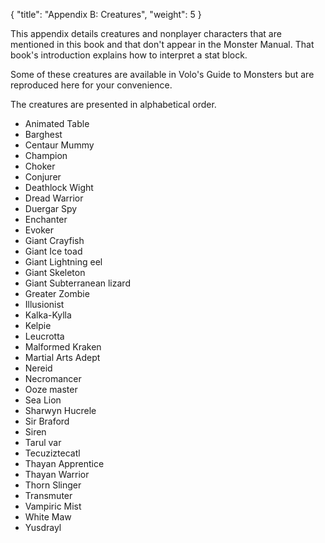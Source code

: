 {
  "title": "Appendix B: Creatures",
  "weight": 5
}

This appendix details creatures and nonplayer characters that are mentioned in this book and that don't appear in the Monster Manual. That book's introduction explains how to interpret a stat block.

Some of these creatures are available in Volo's Guide to Monsters but are reproduced here for your convenience.

The creatures are presented in alphabetical order.

- Animated Table
- Barghest
- Centaur Mummy
- Champion
- Choker
- Conjurer
- Deathlock Wight
- Dread Warrior
- Duergar Spy
- Enchanter
- Evoker
- Giant Crayfish
- Giant Ice toad
- Giant Lightning eel
- Giant Skeleton
- Giant Subterranean lizard
- Greater Zombie
- Illusionist
- Kalka-Kylla
- Kelpie
- Leucrotta
- Malformed Kraken
- Martial Arts Adept
- Nereid
- Necromancer
- Ooze master
- Sea Lion
- Sharwyn Hucrele
- Sir Braford
- Siren
- Tarul var
- Tecuziztecatl
- Thayan Apprentice
- Thayan Warrior
- Thorn Slinger
- Transmuter
- Vampiric Mist
- White Maw
- Yusdrayl